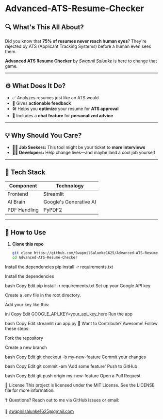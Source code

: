 # Advanced-ATS-Resume-Checker

## 🔍 What's This All About?
Did you know that **75% of resumes never reach human eyes**? They're rejected by ATS (Applicant Tracking Systems) before a human even sees them.

**Advanced ATS Resume Checker** by *Swapnil Salunke* is here to change that game.

---

## ⚙️ What Does It Do?
- ✅ Analyzes resumes just like an ATS would
- 📝 Gives **actionable feedback**
- 🛠️ Helps you **optimize** your resume for **ATS approval**
- 💬 Includes a **chat feature** for **personalized advice**

---

## 💡 Why Should You Care?
- 👩‍💼 **Job Seekers:** This tool might be your ticket to **more interviews**
- 👨‍💻 **Developers:** Help change lives—and maybe land a cool job yourself

---

## 🧰 Tech Stack

| Component        | Technology            |
|------------------|------------------------|
| Frontend         | Streamlit              |
| AI Brain         | Google's Generative AI |
| PDF Handling     | PyPDF2                 |

---

## 🚀 How to Use

1. **Clone this repo**
   ```bash
   git clone https://github.com/SwapnilSalunke1625/Advanced-ATS-Resume-Checker.git
   cd Advanced-ATS-Resume-Checker
Install the dependencies
pip install -r requirements.txt

Install the dependencies

bash
Copy
Edit
pip install -r requirements.txt
Set up your Google API key

Create a .env file in the root directory.

Add your key like this:

ini
Copy
Edit
GOOGLE_API_KEY=your_api_key_here
Run the app

bash
Copy
Edit
streamlit run app.py
🤝 Want to Contribute?
Awesome! Follow these steps:

Fork the repository

Create a new branch

bash
Copy
Edit
git checkout -b my-new-feature
Commit your changes

bash
Copy
Edit
git commit -am 'Add some feature'
Push to GitHub

bash
Copy
Edit
git push origin my-new-feature
Open a Pull Request

📄 License
This project is licensed under the MIT License. See the LICENSE file for more information.

❓ Questions?
Reach out to me via GitHub issues or email:

📧 swapnilsalunke1625@gmail.com


